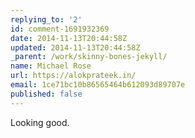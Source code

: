 ```yaml
---
replying_to: '2'
id: comment-1691932369
date: 2014-11-13T20:44:58Z
updated: 2014-11-13T20:44:58Z
_parent: /work/skinny-bones-jekyll/
name: Michael Rose
url: https://alokprateek.in/
email: 1ce71bc10b86565464b612093d89707e
published: false
---
```


Looking good.
